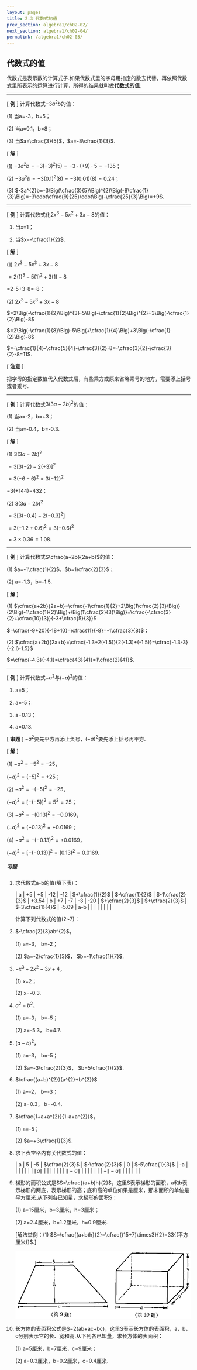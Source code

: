 ```yaml
---
layout: pages
title: 2.3 代数式的值
prev_section: algebra1/ch02-02/
next_section: algebra1/ch02-04/
permalink: /algebra1/ch02-03/
---
```


代数式的值
----------

代数式是表示数的计算式子.如果代数式里的字母用指定的数去代替，再依照代数式里所表示的运算进行计算，所得的结果就叫做**代数式的值**.


***

[ **例** ] 计算代数式$-3a^{2}b$的值：  

(1) 当a=-3，b=5；  

(2) 当a=0.1，b=8；  

(3) 当$a=\cfrac{3}{5}$，$a=-8\cfrac{1}{3}$.

[ **解** ] 

(1) $-3a^{2}b=-3(-3)^{2}(5)=-3\cdot(+9)\cdot5=-135$；  

(2) $-3a^{2}b=-3(0.1)^{2}(8)=-3(0.01)(8)=0.24$；  

(3) $-3a^{2}b=-3\Big(\cfrac{3}{5}\Big)^{2}\Big(-8\cfrac{1}{3}\Big)=-3\cdot\cfrac{9}{25}\cdot\Big(-\cfrac{25}{3}\Big)=+9$.


***

[ **例** ] 计算代数式化$2x^{3}-5x^{2}+3x-8$的值：

1.  当x=1；

2.  当$x=-\cfrac{1}{2}$.

[ **解** ] 

(1) $2x^{3}-5x^{3}+3x-8$

$=2(1)^{3}-5(1)^{2}+3(1)-8$  

=2-5+3-8=-8；  

(2) $2x^{3}-5x^{3}+3x-8$  

$=2\Big(-\cfrac{1}{2}\Big)^{3}-5\Big(-\cfrac{1}{2}\Big)^{2}+3\Big(-\cfrac{1}{2}\Big)-8$  

$=2\Big(-\cfrac{1}{8}\Big)-5\Big(+\cfrac{1}{4}\Big)+3\Big(-\cfrac{1}{2}\Big)-8$  

$=-\cfrac{1}{4}-\cfrac{5}{4}-\cfrac{3}{2}-8=-\cfrac{3}{2}-\cfrac{3}{2}-8=11$.

[ **注意** ]

把字母的指定数值代入代数式后，有些乘方或原来省略乘号的地方，需要添上括号或者乘号.

***

[ **例** ] 计算代数式$3(3a-2b)^{2}$的值：  

(1) 当a=-2，b=+3；  

(2) 当a=-0.4，b=-0.3.

[ **解** ] 

(1) $3(3a-2b)^{2}$

$=3[3(-2)-2(+3)]^{2}$

$=3(-6-6)^{2}=3(-12)^{2}$

=3(+144)=432；

(2) $3(3a-2b)^{2}$

$=3[3(-0.4)-2(-0.3)^{2}]$

$=3(-1.2+0.6)^{2}=3(-0.6)^{2}$

$=3\times0.36=1.08$.

***

[ **例** ] 计算代数式$\cfrac{a+2b}{2a+b}$的值：  

(1) $a=-1\cfrac{1}{2}$，$b=1\cfrac{2}{3}$；  

(2) a=-1.3，b=-1.5.

[ **解** ] 

(1) $\cfrac{a+2b}{2a+b}=\cfrac{-1\cfrac{1}{2}+2\Big(1\cfrac{2}{3}\Big)}{2\Big(-1\cfrac{1}{2}\Big)+\Big(1\cfrac{2}{3}\Big)}=\cfrac{-\cfrac{3}{2}+\cfrac{10}{3}}{-3+\cfrac{5}{3}}$  

$=\cfrac{-9+20}{-18+10}=\cfrac{11}{-8}=-1\cfrac{3}{8}$；  

(2) $\cfrac{a+2b}{2a+b}=\cfrac{-1.3+2(-1.5)}{2(-1.3)+(-1.5)}=\cfrac{-1.3-3}{-2.6-1.5}$  

$=\cfrac{-4.3}{-4.1}=\cfrac{43}{41}=1\cfrac{2}{41}$.


***

[ **例** ] 计算代数式$-a^{2}$与$(-a)^{2}$的值：

1.  a=5；

2.  a=-5；

3.  a=0.13；

4.  a=0.13.

[ **审题** ] $-a^{2}$要先平方再添上负号，$(-a)^{2}$要先添上括号再平方.

[ **解** ] 

(1) $-a^{2}=-5^{2}=-25$，  

$(-a)^{2}=(-5)^{2}=+25$；  

(2) $-a^{2}=-(-5)^{2}=-25$，  

$(-a)^{2}=[-(-5)]^{2}=5^{2}=25$；  

(3) $-a^{2}=-(0.13)^{2}=-0.0169$，  

$(-a)^{2}=(-0.13)^{2}=+0.0169$；  

(4) $-a^{2}=-(-0.13)^{2}=+0.0169$，  

$(-a)^{2}=[-(-0.13)]^{2}=(0.13)^{2}=0.0169$.

<div class="note">
<h5>习题</h5>
</div>

1.  求代数式a-b的值(填下表)：

    | a   | +5 | +5 | -12 | -12 | $+\cfrac{1}{2}$ | $-\cfrac{1}{2}$ | $-1\cfrac{2}{3}$ | +3.54
    | b   | +7 | -7 | -3  | -20 | $+\cfrac{2}{3}$ | $+\cfrac{2}{3}$ | $-3\cfrac{1}{4}$ | -5.09
    | a-b |  |  |  |  |  |  |  |

    计算下列代数式的值(2~7)：

1.  $-\cfrac{2}{3}ab^{2}$，

    (1)  a=-3， b=-2；

    (2)  $a=-2\cfrac{1}{3}$， $b=-1\cfrac{1}{7}$.

2.  $-x^{3}+2x^{2}-3x+4$，

    (1)  x=2；

    (2)  x=-0.3.

3.  $a^{2}-b^{2}$，

    (1)  a=-3， b=-5；

    (2)  a=-5.3， b=4.7.

4.  $(a-b)^{2}$，

    (1)  a=-3， b=-5；

    (2)  $a=-3\cfrac{2}{3}$， $b=5\cfrac{1}{2}$.

5.  $\cfrac{(a+b)^{2}}{a^{2}+b^{2}}$

    (1)  a=-2， b=-3；

    (2)  a=0.3， b=-0.4.

6.  $\cfrac{1+a+a^{2}}{1-a+a^{2}}$，

    (1)  a=-5；

    (2)  $a=+3\cfrac{1}{3}$.

7.  求下表空格内有关代数式的值：

    | a         | 5 | -5 | $\cfrac{2}{3}$ | $-\cfrac{2}{3}$ | 0 | $-5\cfrac{1}{3}$
    | -a        |  |  |  |  |  |
    | $\|a\|$   |  |  |  |  |  |
    | $\|-a\|$  |  |  |  |  |  |
    | $-\|-a\|$ |  |  |  |  |  |
    
8.  梯形的而积公式是$S=\cfrac{(a+b)h}{2}$，这里S表示梯形的面积，a和b表示梯形的两底，表示梯形的高；底和高的单位如果是厘米，那末面积的单位是平方厘米.从下列各已知量，求梯形的面积S：

    (1)  a=15厘米，b=3厘米，h=3厘米；

    (2)  a=2.4厘米，b=1.2厘米，h=0.9厘米.

    [解法举例：(1) $S=\cfrac{(a+b)h}{2}=\cfrac{(15+7)\times3}{2}=33{(平方厘米)}$.]
    
    ![image](../images/085.png)

9.  长方体的表面积公式是S=2(ab+ac+bc)，这里S表示长方体的表面积，a，b，c分别表示它的长、宽和高.从下列各已知量，求长方体的表面积：

    (1)  a=5厘米，b=7厘米，c=9厘米；

    (2)  a=0.3厘米，b=0.2厘米，c=0.4厘米.




